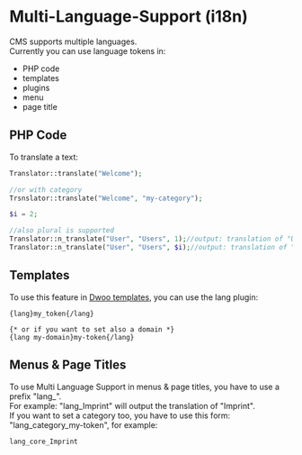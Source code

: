 # Multi-Language-Support (i18n)

CMS supports multiple languages.\
Currently you can use language tokens in:

  - PHP code
  - templates
  - plugins
  - menu
  - page title
  
## PHP Code

To translate a text:
```php
Translator::translate("Welcome");

//or with category
Trsnslator::translate("Welcome", "my-category");

$i = 2;

//also plural is supported
Translator::n_translate("User", "Users", 1);//output: translation of "User"
Translator::n_translate("User", "Users", $i);//output: translation of "Users"
```

## Templates

To use this feature in [Dwoo templates](./styles.md), you can use the lang plugin:
```smarty
{lang}my_token{/lang}

{* or if you want to set also a domain *}
{lang my-domain}my-token{/lang}
```

## Menus & Page Titles

To use Multi Language Support in menus & page titles, you have to use a prefix "lang_".\
For example: "lang_Imprint" will output the translation of "Imprint".\
If you want to set a category too, you have to use this form: "lang_category_my-token", for example:
```text
lang_core_Imprint
```